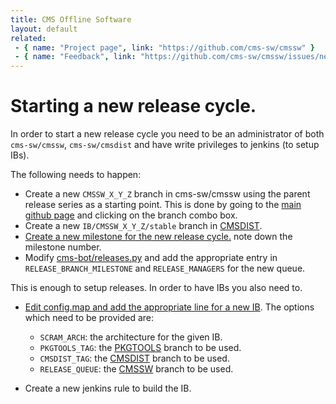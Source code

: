 ```yaml
---
title: CMS Offline Software
layout: default
related:
 - { name: "Project page", link: "https://github.com/cms-sw/cmssw" }
 - { name: "Feedback", link: "https://github.com/cms-sw/cmssw/issues/new" }
---
```

# Starting a new release cycle.

In order to start a new release cycle you need to be an administrator of both 
`cms-sw/cmssw`, `cms-sw/cmsdist` and have write privileges to jenkins (to setup IBs).

The following needs to happen:

- Create a new `CMSSW_X_Y_Z` branch in cms-sw/cmssw using the parent release
  series as a starting point. This is done by going to the [main github page](https://github.com/cms-sw/cmssw)
  and clicking on the branch combo box.
- Create a new `IB/CMSSW_X_Y_Z/stable` branch in [CMSDIST](https://github.com/cms-sw/cmsdist).
- [Create a new milestone for the new release
  cycle.](https://github.com/cms-sw/cmssw/milestones/new) note down the
  milestone number.
- Modify
  [cms-bot/releases.py](https://github.com/cms-sw/cms-bot/edit/master/releases.py)
  and add the appropriate entry in `RELEASE_BRANCH_MILESTONE` and `RELEASE_MANAGERS` for the new queue.


This is enough to setup releases. In order to have IBs you also need to.

- [Edit config.map and add the appropriate line for a new
  IB](https://github.com/cms-sw/cmsdist/edit/IB/CMSSW_7_0_X/stable/config.map).
  The options which need to be provided are:
  - `SCRAM_ARCH`: the architecture for the given IB.
  - `PKGTOOLS_TAG`: the [PKGTOOLS][] branch to be used.
  - `CMSDIST_TAG`: the [CMSDIST][] branch to be used.
  - `RELEASE_QUEUE`: the [CMSSW][] branch to be used.

- Create a new jenkins rule to build the IB.

[CMSDIST]: https://github.com/cms-sw/cmsdist
[PKGTOOLS]: https://github.com/cms-sw/pkgtools
[CMSSW]: https://github.com/cms-sw/cmssw
